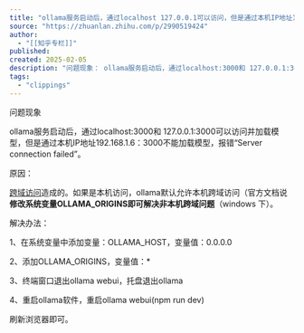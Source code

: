 ```yaml
---
title: "ollama服务启动后，通过localhost 127.0.0.1可以访问，但是通过本机IP地址192.168.1.X不能加载模型，报错“Server connection failed”，解决办法"
source: "https://zhuanlan.zhihu.com/p/2990519424"
author:
  - "[[知乎专栏]]"
published:
created: 2025-02-05
description: "问题现象： ollama服务启动后，通过localhost:3000和 127.0.0.1:3000可以访问并加载模型，但是通过本机IP地址192.168.1.6：3000不能加载模型，报错“Server connection failed”。 原因： 跨域访问造成的。如果是…"
tags:
  - "clippings"
---
```

问题现象

 ollama服务启动后，通过localhost:3000和 127.0.0.1:3000可以访问并加载模型，但是通过本机IP地址192.168.1.6：3000不能加载模型，报错“Server connection failed”。

原因：

[跨域访问](https://zhida.zhihu.com/search?content_id=249620724&content_type=Article&match_order=1&q=%E8%B7%A8%E5%9F%9F%E8%AE%BF%E9%97%AE&zhida_source=entity)造成的。如果是本机访问，ollama默认允许本机跨域访问（官方文档说**修改系统变量OLLAMA\_ORIGINS即可解决非本机跨域问题**（windows 下）。

解决办法：

1、在系统变量中添加变量：OLLAMA\_HOST，变量值：0.0.0.0

2、添加OLLAMA\_ORIGINS，变量值：\*

3、终端窗口退出ollama webui，托盘退出ollama

4、重启ollama软件，重启ollama webui(npm run dev)

刷新浏览器即可。